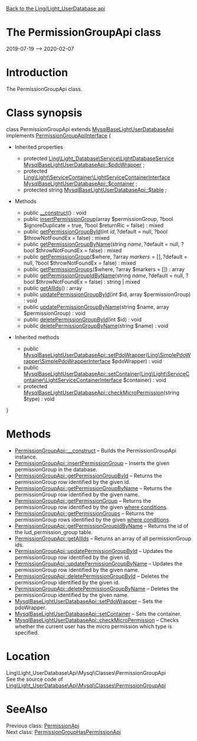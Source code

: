 [Back to the Ling/Light_UserDatabase api](https://github.com/lingtalfi/Light_UserDatabase/blob/master/doc/api/Ling/Light_UserDatabase.md)



The PermissionGroupApi class
================
2019-07-19 --> 2020-02-07






Introduction
============

The PermissionGroupApi class.



Class synopsis
==============


class <span class="pl-k">PermissionGroupApi</span> extends [MysqlBaseLightUserDatabaseApi](https://github.com/lingtalfi/Light_UserDatabase/blob/master/doc/api/Ling/Light_UserDatabase/Api/Mysql/Classes/MysqlBaseLightUserDatabaseApi.md) implements [PermissionGroupApiInterface](https://github.com/lingtalfi/Light_UserDatabase/blob/master/doc/api/Ling/Light_UserDatabase/Api/Mysql/Interfaces/PermissionGroupApiInterface.md) {

- Inherited properties
    - protected [Ling\Light_Database\Service\LightDatabaseService](https://github.com/lingtalfi/Light_Database/blob/master/doc/api/Ling/Light_Database/Service/LightDatabaseService.md) [MysqlBaseLightUserDatabaseApi::$pdoWrapper](#property-pdoWrapper) ;
    - protected [Ling\Light\ServiceContainer\LightServiceContainerInterface](https://github.com/lingtalfi/Light/blob/master/doc/api/Ling/Light/ServiceContainer/LightServiceContainerInterface.md) [MysqlBaseLightUserDatabaseApi::$container](#property-container) ;
    - protected string [MysqlBaseLightUserDatabaseApi::$table](#property-table) ;

- Methods
    - public [__construct](https://github.com/lingtalfi/Light_UserDatabase/blob/master/doc/api/Ling/Light_UserDatabase/Api/Mysql/Classes/PermissionGroupApi/__construct.md)() : void
    - public [insertPermissionGroup](https://github.com/lingtalfi/Light_UserDatabase/blob/master/doc/api/Ling/Light_UserDatabase/Api/Mysql/Classes/PermissionGroupApi/insertPermissionGroup.md)(array $permissionGroup, ?bool $ignoreDuplicate = true, ?bool $returnRic = false) : mixed
    - public [getPermissionGroupById](https://github.com/lingtalfi/Light_UserDatabase/blob/master/doc/api/Ling/Light_UserDatabase/Api/Mysql/Classes/PermissionGroupApi/getPermissionGroupById.md)(int $id, ?$default = null, ?bool $throwNotFoundEx = false) : mixed
    - public [getPermissionGroupByName](https://github.com/lingtalfi/Light_UserDatabase/blob/master/doc/api/Ling/Light_UserDatabase/Api/Mysql/Classes/PermissionGroupApi/getPermissionGroupByName.md)(string $name, ?$default = null, ?bool $throwNotFoundEx = false) : mixed
    - public [getPermissionGroup](https://github.com/lingtalfi/Light_UserDatabase/blob/master/doc/api/Ling/Light_UserDatabase/Api/Mysql/Classes/PermissionGroupApi/getPermissionGroup.md)($where, ?array $markers = [], ?$default = null, ?bool $throwNotFoundEx = false) : mixed
    - public [getPermissionGroups](https://github.com/lingtalfi/Light_UserDatabase/blob/master/doc/api/Ling/Light_UserDatabase/Api/Mysql/Classes/PermissionGroupApi/getPermissionGroups.md)($where, ?array $markers = []) : array
    - public [getPermissionGroupIdByName](https://github.com/lingtalfi/Light_UserDatabase/blob/master/doc/api/Ling/Light_UserDatabase/Api/Mysql/Classes/PermissionGroupApi/getPermissionGroupIdByName.md)(string $name, ?$default = null, ?bool $throwNotFoundEx = false) : string | mixed
    - public [getAllIds](https://github.com/lingtalfi/Light_UserDatabase/blob/master/doc/api/Ling/Light_UserDatabase/Api/Mysql/Classes/PermissionGroupApi/getAllIds.md)() : array
    - public [updatePermissionGroupById](https://github.com/lingtalfi/Light_UserDatabase/blob/master/doc/api/Ling/Light_UserDatabase/Api/Mysql/Classes/PermissionGroupApi/updatePermissionGroupById.md)(int $id, array $permissionGroup) : void
    - public [updatePermissionGroupByName](https://github.com/lingtalfi/Light_UserDatabase/blob/master/doc/api/Ling/Light_UserDatabase/Api/Mysql/Classes/PermissionGroupApi/updatePermissionGroupByName.md)(string $name, array $permissionGroup) : void
    - public [deletePermissionGroupById](https://github.com/lingtalfi/Light_UserDatabase/blob/master/doc/api/Ling/Light_UserDatabase/Api/Mysql/Classes/PermissionGroupApi/deletePermissionGroupById.md)(int $id) : void
    - public [deletePermissionGroupByName](https://github.com/lingtalfi/Light_UserDatabase/blob/master/doc/api/Ling/Light_UserDatabase/Api/Mysql/Classes/PermissionGroupApi/deletePermissionGroupByName.md)(string $name) : void

- Inherited methods
    - public [MysqlBaseLightUserDatabaseApi::setPdoWrapper](https://github.com/lingtalfi/Light_UserDatabase/blob/master/doc/api/Ling/Light_UserDatabase/Api/Mysql/Classes/MysqlBaseLightUserDatabaseApi/setPdoWrapper.md)([Ling\SimplePdoWrapper\SimplePdoWrapperInterface](https://github.com/lingtalfi/SimplePdoWrapper/blob/master/doc/api/Ling/SimplePdoWrapper/SimplePdoWrapperInterface.md) $pdoWrapper) : void
    - public [MysqlBaseLightUserDatabaseApi::setContainer](https://github.com/lingtalfi/Light_UserDatabase/blob/master/doc/api/Ling/Light_UserDatabase/Api/Mysql/Classes/MysqlBaseLightUserDatabaseApi/setContainer.md)([Ling\Light\ServiceContainer\LightServiceContainerInterface](https://github.com/lingtalfi/Light/blob/master/doc/api/Ling/Light/ServiceContainer/LightServiceContainerInterface.md) $container) : void
    - protected [MysqlBaseLightUserDatabaseApi::checkMicroPermission](https://github.com/lingtalfi/Light_UserDatabase/blob/master/doc/api/Ling/Light_UserDatabase/Api/Mysql/Classes/MysqlBaseLightUserDatabaseApi/checkMicroPermission.md)(string $type) : void

}






Methods
==============

- [PermissionGroupApi::__construct](https://github.com/lingtalfi/Light_UserDatabase/blob/master/doc/api/Ling/Light_UserDatabase/Api/Mysql/Classes/PermissionGroupApi/__construct.md) &ndash; Builds the PermissionGroupApi instance.
- [PermissionGroupApi::insertPermissionGroup](https://github.com/lingtalfi/Light_UserDatabase/blob/master/doc/api/Ling/Light_UserDatabase/Api/Mysql/Classes/PermissionGroupApi/insertPermissionGroup.md) &ndash; Inserts the given permissionGroup in the database.
- [PermissionGroupApi::getPermissionGroupById](https://github.com/lingtalfi/Light_UserDatabase/blob/master/doc/api/Ling/Light_UserDatabase/Api/Mysql/Classes/PermissionGroupApi/getPermissionGroupById.md) &ndash; Returns the permissionGroup row identified by the given id.
- [PermissionGroupApi::getPermissionGroupByName](https://github.com/lingtalfi/Light_UserDatabase/blob/master/doc/api/Ling/Light_UserDatabase/Api/Mysql/Classes/PermissionGroupApi/getPermissionGroupByName.md) &ndash; Returns the permissionGroup row identified by the given name.
- [PermissionGroupApi::getPermissionGroup](https://github.com/lingtalfi/Light_UserDatabase/blob/master/doc/api/Ling/Light_UserDatabase/Api/Mysql/Classes/PermissionGroupApi/getPermissionGroup.md) &ndash; Returns the permissionGroup row identified by the given [where conditions](https://github.com/lingtalfi/SimplePdoWrapper#the-where-conditions).
- [PermissionGroupApi::getPermissionGroups](https://github.com/lingtalfi/Light_UserDatabase/blob/master/doc/api/Ling/Light_UserDatabase/Api/Mysql/Classes/PermissionGroupApi/getPermissionGroups.md) &ndash; Returns the permissionGroup rows identified by the given [where conditions](https://github.com/lingtalfi/SimplePdoWrapper#the-where-conditions).
- [PermissionGroupApi::getPermissionGroupIdByName](https://github.com/lingtalfi/Light_UserDatabase/blob/master/doc/api/Ling/Light_UserDatabase/Api/Mysql/Classes/PermissionGroupApi/getPermissionGroupIdByName.md) &ndash; Returns the id of the lud_permission_group table.
- [PermissionGroupApi::getAllIds](https://github.com/lingtalfi/Light_UserDatabase/blob/master/doc/api/Ling/Light_UserDatabase/Api/Mysql/Classes/PermissionGroupApi/getAllIds.md) &ndash; Returns an array of all permissionGroup ids.
- [PermissionGroupApi::updatePermissionGroupById](https://github.com/lingtalfi/Light_UserDatabase/blob/master/doc/api/Ling/Light_UserDatabase/Api/Mysql/Classes/PermissionGroupApi/updatePermissionGroupById.md) &ndash; Updates the permissionGroup row identified by the given id.
- [PermissionGroupApi::updatePermissionGroupByName](https://github.com/lingtalfi/Light_UserDatabase/blob/master/doc/api/Ling/Light_UserDatabase/Api/Mysql/Classes/PermissionGroupApi/updatePermissionGroupByName.md) &ndash; Updates the permissionGroup row identified by the given name.
- [PermissionGroupApi::deletePermissionGroupById](https://github.com/lingtalfi/Light_UserDatabase/blob/master/doc/api/Ling/Light_UserDatabase/Api/Mysql/Classes/PermissionGroupApi/deletePermissionGroupById.md) &ndash; Deletes the permissionGroup identified by the given id.
- [PermissionGroupApi::deletePermissionGroupByName](https://github.com/lingtalfi/Light_UserDatabase/blob/master/doc/api/Ling/Light_UserDatabase/Api/Mysql/Classes/PermissionGroupApi/deletePermissionGroupByName.md) &ndash; Deletes the permissionGroup identified by the given name.
- [MysqlBaseLightUserDatabaseApi::setPdoWrapper](https://github.com/lingtalfi/Light_UserDatabase/blob/master/doc/api/Ling/Light_UserDatabase/Api/Mysql/Classes/MysqlBaseLightUserDatabaseApi/setPdoWrapper.md) &ndash; Sets the pdoWrapper.
- [MysqlBaseLightUserDatabaseApi::setContainer](https://github.com/lingtalfi/Light_UserDatabase/blob/master/doc/api/Ling/Light_UserDatabase/Api/Mysql/Classes/MysqlBaseLightUserDatabaseApi/setContainer.md) &ndash; Sets the container.
- [MysqlBaseLightUserDatabaseApi::checkMicroPermission](https://github.com/lingtalfi/Light_UserDatabase/blob/master/doc/api/Ling/Light_UserDatabase/Api/Mysql/Classes/MysqlBaseLightUserDatabaseApi/checkMicroPermission.md) &ndash; Checks whether the current user has the micro permission which type is specified.





Location
=============
Ling\Light_UserDatabase\Api\Mysql\Classes\PermissionGroupApi<br>
See the source code of [Ling\Light_UserDatabase\Api\Mysql\Classes\PermissionGroupApi](https://github.com/lingtalfi/Light_UserDatabase/blob/master/Api/Mysql/Classes/PermissionGroupApi.php)



SeeAlso
==============
Previous class: [PermissionApi](https://github.com/lingtalfi/Light_UserDatabase/blob/master/doc/api/Ling/Light_UserDatabase/Api/Mysql/Classes/PermissionApi.md)<br>Next class: [PermissionGroupHasPermissionApi](https://github.com/lingtalfi/Light_UserDatabase/blob/master/doc/api/Ling/Light_UserDatabase/Api/Mysql/Classes/PermissionGroupHasPermissionApi.md)<br>
